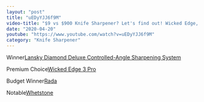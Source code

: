 ```yaml
---
layout: "post"
title: "uEDyYJJ6f9M"
video-title: "$9 vs $900 Knife Sharpener? Let's find out! Wicked Edge, Lansky, Edge Pro Apex, Spyderco, Rada"
date: "2020-04-20"
youtube: "https://www.youtube.com/watch?v=uEDyYJJ6f9M"
category: "Knife Sharpener"
---
```

<div class="space-y-1"><p><span class="inline-flex items-center justify-center px-2 py-1 mr-2 text-sm font-semibold leading-none text-red-50 bg-red-600 rounded-full">Winner</span><a class="text-gray-900 hover:text-red-600 no-underline hover:no-underline" target="_blank" href="https://amzn.to/32clRKS">Lansky Diamond Deluxe Controlled-Angle Sharpening System</a><br></p><p><span class="inline-flex items-center justify-center px-2 py-1 mr-2 text-sm font-semibold leading-none bg-white hover:bg-gray-100 text-gray-400 border border-gray-200 rounded-full">Premium Choice</span><a class="text-gray-900 hover:text-red-600 no-underline hover:no-underline" target="_blank" href="https://amzn.to/2FM0c4A">Wicked Edge 3 Pro</a><br></p><p><span class="inline-flex items-center justify-center px-2 py-1 mr-2 text-sm font-semibold leading-none bg-white hover:bg-gray-100 text-gray-400 border border-gray-200 rounded-full">Budget Winner</span><a class="text-gray-900 hover:text-red-600 no-underline hover:no-underline" target="_blank" href="https://amzn.to/32hJtgY">Rada</a><br></p><p><span class="inline-flex items-center justify-center px-2 py-1 mr-2 text-sm font-semibold leading-none bg-white hover:bg-gray-100 text-gray-400 border border-gray-200 rounded-full">Notable</span><a class="text-gray-900 hover:text-red-600 no-underline hover:no-underline" target="_blank" href="https://amzn.to/3ldUM2H">Whetstone</a><br></p></div>